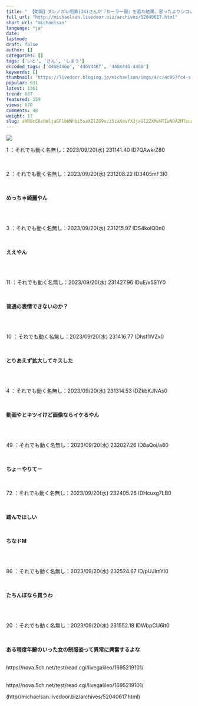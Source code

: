 ```yaml
---
title: " 【朗報】ダレノガレ明美(34)さんが『セーラー服』を着た結果、思ったよりシコいと判明してしまう"
full_url: "http://michaelsan.livedoor.biz/archives/52040617.html"
short_url: "michaelsan"
language: "ja"
date: 
lastmod: 
draft: false
author: []
categories: []
tags: ['いと', 'さん', 'しまう']
encoded_tags: ['44GE44Go', '44GV44KT', '44GX44G-44GG']
keywords: []
thumbnail: "https://livedoor.blogimg.jp/michaelsan/imgs/4/c/4c057fc4-s.jpg"
popular: 931
latest: 1361
trend: 657
featured: 159
views: 670
comments: 48
weight: 17
slug: aHR0cC8vbWljaGFlbHNhbi5saXZlZG9vci5iaXovYXJjaGl2ZXMvNTIwNDA2MTcuaHRtbA==
---
```


![](https://livedoor.blogimg.jp/michaelsan/imgs/4/c/4c057fc4-s.jpg)

<div><p>1 ：それでも動く名無し：2023/09/20(水) 231141.40 ID7QAwkrZ80</p> <br><p>2 ：それでも動く名無し：2023/09/20(水) 231208.22 ID3405mF3I0</p><br><b><p>めっちゃ綺麗やん</p><br></b><br><p>3 ：それでも動く名無し：2023/09/20(水) 231215.97 IDS4kolQ0n0</p><br><b><p>ええやん <br></p><br></b><br><p>11 ：それでも動く名無し：2023/09/20(水) 231427.96 IDuE/x5S1Y0</p><br><b><p>普通の表情できないのか？ <br></p><br></b><br><p>10 ：それでも動く名無し：2023/09/20(水) 231416.77 IDhsf1lVZx0</p><br><b><p>とりあえず拡大してキスした </p><br></b><br><p>4 ：それでも動く名無し：2023/09/20(水) 231314.53 IDZkbKJNAs0</p><br><b><p>動画やとキツイけど画像ならイケるやん </p><br></b><br><p>49 ：それでも動く名無し：2023/09/20(水) 232027.26 ID8aQoi/a80</p><br><b><p>ちょーやりてー </p></b><br><p>72 ：それでも動く名無し：2023/09/20(水) 232405.26 IDHcuxg7LB0</p><br><p><b><p>踏んでほしい</p></b></p><p><b><p><br></p></b></p><b><p>ちなドM </p><br></b><br><p>86 ：それでも動く名無し：2023/09/20(水) 232524.67 ID/pUJImYI0</p><br><b><p>たちんぼなら買うわ </p><br></b><br><p>20 ：それでも動く名無し：2023/09/20(水) 231552.18 IDWbpCU6It0</p><br><b><p>ある程度年齢のいった女の制服姿って異常に興奮するよな </p></b><br>https//nova.5ch.net/test/read.cgi/livegalileo/1695219101/<br><br clear='all'> <p id='a6850dc6aefc0d5bbff2bea180d92d89'> </p> <p id='a6850dc6aefc0d5bbff2bea180d92d89'> </p> <p class='alistcloud-container-6795'></p> <p>https//nova.5ch.net/test/read.cgi/livegalileo/1695219101/</p></div>

(http//michaelsan.livedoor.biz/archives/52040617.html)
